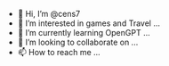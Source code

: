 - 👋 Hi, I’m @cens7
- 👀 I’m interested in games and Travel ...
- 🌱 I’m currently learning OpenGPT ...
- 💞️ I’m looking to collaborate on ...
- 📫 How to reach me ...

<!---
cens7/cens7 is a ✨ special ✨ repository because its `README.md` (this file) appears on your GitHub profile.
You can click the Preview link to take a look at your changes.
--->
